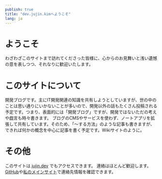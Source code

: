 ```yaml
---
publish: true
title: "dev.jujin.kimへようこそ"
lang: ja
---
```


# ようこそ
わざわざこのサイトまで訪れてくださった皆様に、心からのお見舞いと浅い遺憾の意を表しつつ、それなりに歓迎いたします。
# このサイトについて
開発ブログです。主にIT開発関連の知識を共有しようとしていますが、世の中のことは思い通りにいかないことが多いので、開発以外の話もたくさん投稿される予定です。つまり、表面的には「開発ブログ」ですが、開発ではないただの考えや戯言も時々書きます。
ブログのCMSやサービスを使わず、ノートアプリを拡張して共有しています。そのため、「〜する方法」のような記事も書きますが、できれば何かの概念を中心に記事を書く予定です。Wikiサイトのように。

# その他
このサイトは [jujin.dev](https://juijn.dev) でもアクセスできます。
連絡はほとんど歓迎します。[GitHub](https://github.com/jujinkim)や[私のメインサイト](https://jujin.kim)で連絡先情報を確認できます。
